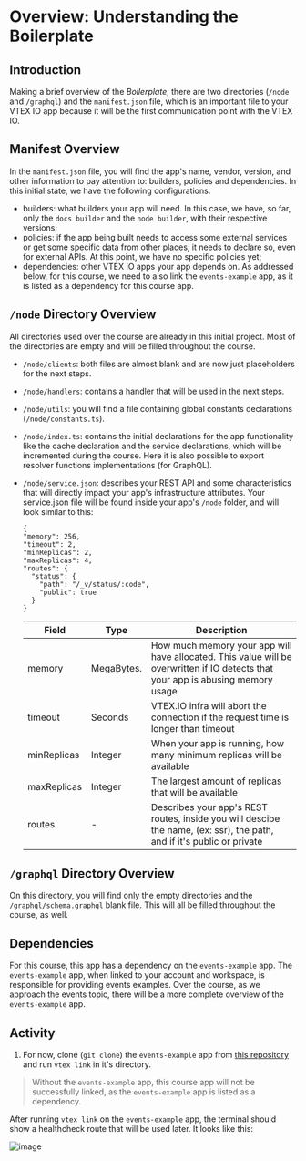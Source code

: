 # Overview: Understanding the Boilerplate

## Introduction

Making a brief overview of the _Boilerplate_, there are two directories (`/node` and `/graphql`) and the `manifest.json` file, which is an important file to your VTEX IO app because it will be the first communication point with the VTEX IO.

## Manifest Overview

In the `manifest.json` file, you will find the app's name, vendor, version, and other information to pay attention to: builders, policies and dependencies. In this initial state, we have the following configurations:

- builders: what builders your app will need. In this case, we have, so far, only the `docs builder` and the `node builder`, with their respective versions;
- policies: if the app being built needs to access some external services or get some specific data from other places, it needs to declare so, even for external APIs. At this point, we have no specific policies yet;
- dependencies: other VTEX IO apps your app depends on. As addressed below, for this course, we need to also link the `events-example` app, as it is listed as a dependency for this course app.

## `/node` Directory Overview

All directories used over the course are already in this initial project. Most of the directories are empty and will be filled throughout the course.

- `/node/clients`: both files are almost blank and are now just placeholders for the next steps.

- `/node/handlers`: contains a handler that will be used in the next steps.

- `/node/utils`: you will find a file containing global constants declarations (`/node/constants.ts`).

- `/node/index.ts`: contains the initial declarations for the app functionality like the cache declaration and the service declarations, which will be incremented during the course. Here it is also possible to export resolver functions implementations (for GraphQL).

- `/node/service.json`: describes your REST API and some characteristics that will directly impact your app's infrastructure attributes.
  Your service.json file will be found inside your app's `/node` folder, and will look similar to this:

  ```
  {
  "memory": 256,
  "timeout": 2,
  "minReplicas": 2,
  "maxReplicas": 4,
  "routes": {
    "status": {
      "path": "/_v/status/:code",
      "public": true
    }
  }
  ```

  | Field       | Type       | Description                                                                                                                      |
  | ----------- | ---------- | -------------------------------------------------------------------------------------------------------------------------------- |
  | memory      | MegaBytes. | How much memory your app will have allocated. This value will be overwritten if IO detects that your app is abusing memory usage |
  | timeout     | Seconds    | VTEX.IO infra will abort the connection if the request time is longer than timeout                                               |
  | minReplicas | Integer    | When your app is running, how many minimum replicas will be available                                                            |
  | maxReplicas | Integer    | The largest amount of replicas that will be available                                                                            |
  | routes      | -          | Describes your app's REST routes, inside you will descibe the name, (ex: ssr), the path, and if it's public or private            |

## `/graphql` Directory Overview

On this directory, you will find only the empty directories and the `/graphql/schema.graphql` blank file. This will all be filled throughout the course, as well.

## Dependencies

For this course, this app has a dependency on the `events-example` app. The `events-example` app, when linked to your account and workspace, is responsible for providing events examples. Over the course, as we approach the events topic, there will be a more complete overview of the `events-example` app.

## Activity

1. For now, clone (`git clone`) the `events-example` app from [this repository](https://github.com/vtex-apps/events-example) and run `vtex link` in it's directory.

> Without the `events-example` app, this course app will not be successfully linked, as the `events-example` app is listed as a dependency.

After running `vtex link` on the `events-example` app, the terminal should show a healthcheck route that will be used later. It looks like this:

![image](https://user-images.githubusercontent.com/43679629/83797811-91777480-a679-11ea-9bc9-9d32ace321d7.png)
